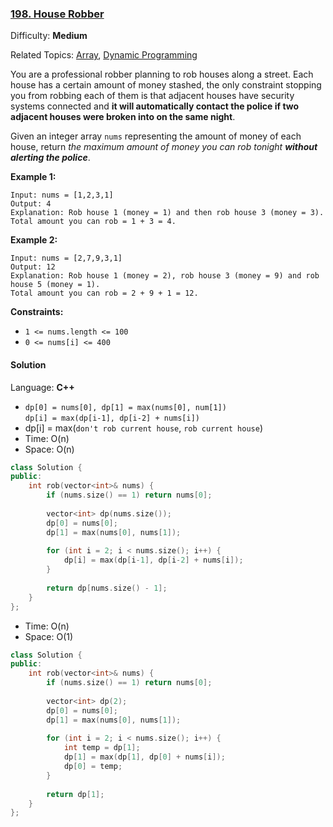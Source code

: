 ### [198\. House Robber](https://leetcode.com/problems/house-robber/)

Difficulty: **Medium**

Related Topics: [Array](https://leetcode.com/tag/array/), [Dynamic Programming](https://leetcode.com/tag/dynamic-programming/)


You are a professional robber planning to rob houses along a street. Each house has a certain amount of money stashed, the only constraint stopping you from robbing each of them is that adjacent houses have security systems connected and **it will automatically contact the police if two adjacent houses were broken into on the same night**.

Given an integer array `nums` representing the amount of money of each house, return _the maximum amount of money you can rob tonight **without alerting the police**_.

**Example 1:**

```
Input: nums = [1,2,3,1]
Output: 4
Explanation: Rob house 1 (money = 1) and then rob house 3 (money = 3).
Total amount you can rob = 1 + 3 = 4.
```

**Example 2:**

```
Input: nums = [2,7,9,3,1]
Output: 12
Explanation: Rob house 1 (money = 2), rob house 3 (money = 9) and rob house 5 (money = 1).
Total amount you can rob = 2 + 9 + 1 = 12.
```

**Constraints:**

*   `1 <= nums.length <= 100`
*   `0 <= nums[i] <= 400`


#### Solution

Language: **C++**

* `dp[0] = nums[0], dp[1] = max(nums[0], num[1])`  
  `dp[i] = max(dp[i-1], dp[i-2] + nums[i])`
* dp[i] = max(`don't rob current house`, `rob current house`)
* Time: O(n)
* Space: O(n)

```c++
class Solution {
public:
    int rob(vector<int>& nums) {
        if (nums.size() == 1) return nums[0];
        
        vector<int> dp(nums.size());
        dp[0] = nums[0];
        dp[1] = max(nums[0], nums[1]);
        
        for (int i = 2; i < nums.size(); i++) {
            dp[i] = max(dp[i-1], dp[i-2] + nums[i]);
        }
        
        return dp[nums.size() - 1];     
    }
};
```

* Time: O(n)
* Space: O(1)
```c++
class Solution {
public:
    int rob(vector<int>& nums) {
        if (nums.size() == 1) return nums[0];
        
        vector<int> dp(2);
        dp[0] = nums[0];
        dp[1] = max(nums[0], nums[1]);
        
        for (int i = 2; i < nums.size(); i++) {
            int temp = dp[1];
            dp[1] = max(dp[1], dp[0] + nums[i]);
            dp[0] = temp;
        }
        
        return dp[1];     
    }
};
```